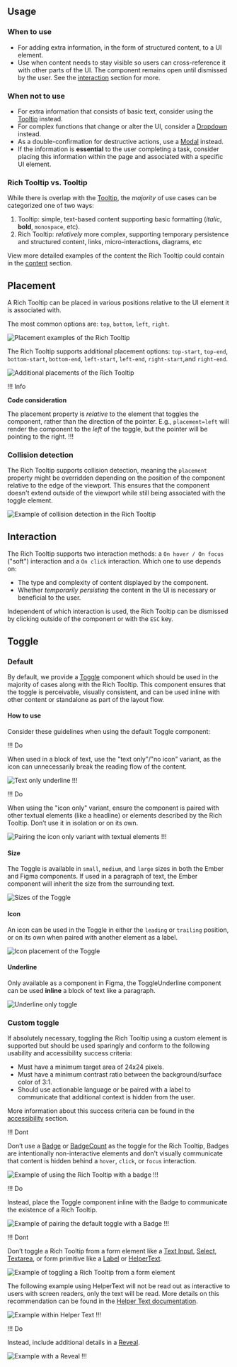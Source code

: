 ## Usage

### When to use

- For adding extra information, in the form of structured content, to a UI element.
- Use when content needs to stay visible so users can cross-reference it with other parts of the UI. The component remains open until dismissed by the user. See the [interaction](#interaction) section for more.

### When not to use

- For extra information that consists of basic text, consider using the [Tooltip](/components/tooltip) instead.
- For complex functions that change or alter the UI, consider a [Dropdown](/components/dropdown) instead.
- As a double-confirmation for destructive actions, use a [Modal](/components/modal) instead.
- If the information is **essential** to the user completing a task, consider placing this information within the page and associated with a specific UI element.

### Rich Tooltip vs. Tooltip

While there is overlap with the [Tooltip](/components/tooltip), the _majority_ of use cases can be categorized one of two ways:

1. Tooltip: simple, text-based content supporting basic formatting (_italic_, **bold**, `monospace`, etc).
2. Rich Tooltip: _relatively_ more complex, supporting temporary persistence and structured content, links, micro-interactions, diagrams, etc

View more detailed examples of the content the Rich Tooltip could contain in the [content](#content) section.

## Placement

A Rich Tooltip can be placed in various positions relative to the UI element it is associated with.

The most common options are: `top`, `bottom`, `left`, `right`.

![Placement examples of the Rich Tooltip](/assets/components/rich-tooltip/rich-tooltip-placement.png)

The Rich Tooltip supports additional placement options: `top-start`, `top-end`, `bottom-start`, `bottom-end`, `left-start`, `left-end`, `right-start`,and `right-end`.

![Additional placements of the Rich Tooltip](/assets/components/rich-tooltip/rich-tooltip-additional-placements.png)

!!! Info

**Code consideration**

The placement property is _relative_ to the element that toggles the component, rather than the direction of the pointer. E.g., `placement=left` will render the component to the _left_ of the toggle, but the pointer will be pointing to the right.
!!!

### Collision detection

The Rich Tooltip supports collision detection, meaning the `placement` property might be overridden depending on the position of the component relative to the edge of the viewport. This ensures that the component doesn't extend outside of the viewport while still being associated with the toggle element.

![Example of collision detection in the Rich Tooltip](/assets/components/rich-tooltip/rich-tooltip-collision-detection.png)

## Interaction

The Rich Tooltip supports two interaction methods: a `On hover / On focus` ("soft") interaction and a `On click` interaction. Which one to use depends on:

- The type and complexity of content displayed by the component.
- Whether _temporarily persisting_ the content in the UI is necessary or beneficial to the user.

Independent of which interaction is used, the Rich Tooltip can be dismissed by clicking outside of the component or with the `ESC` key.

## Toggle

### Default

By default, we provide a [Toggle](/components/rich-tooltip?tab=specifications#toggle-1) component which should be used in the majority of cases along with the Rich Tooltip. This component ensures that the toggle is perceivable, visually consistent, and can be used inline with other content or standalone as part of the layout flow.

#### How to use

Consider these guidelines when using the default Toggle component:

!!! Do

When used in a block of text, use the "text only"/"no icon" variant, as the icon can unnecessarily break the reading flow of the content.

![Text only underline](/assets/components/rich-tooltip/rich-tooltip-toggle-text-only.png)
!!!

!!! Do

When using the "icon only" variant, ensure the component is paired with other textual elements (like a headline) or elements described by the Rich Tooltip. Don’t use it in isolation or on its own.

![Pairing the icon only variant with textual elements](/assets/components/rich-tooltip/rich-tooltip-icon-only-toggle.png)
!!!

#### Size

The Toggle is available in `small`, `medium`, and `large` sizes in both the Ember and Figma components. If used in a paragraph of text, the Ember component will inherit the size from the surrounding text.

![Sizes of the Toggle](/assets/components/rich-tooltip/rich-tooltip-toggle-sizes.png)

#### Icon

An icon can be used in the Toggle in either the `leading` or `trailing` position, or on its own when paired with another element as a label.

![Icon placement of the Toggle](/assets/components/rich-tooltip/rich-tooltip-toggle-icon.png)

#### Underline

Only available as a component in Figma, the ToggleUnderline component can be used **inline** a block of text like a paragraph.

![Underline only toggle](/assets/components/rich-tooltip/rich-tooltip-toggle-underline.png)

### Custom toggle

If absolutely necessary, toggling the Rich Tooltip using a custom element is supported but should be used sparingly and conform to the following usability and accessibility success criteria:

- Must have a minimum target area of 24x24 pixels.
- Must have a minimum contrast ratio between the background/surface color of 3:1.
- Should use actionable language or be paired with a label to communicate that additional context is hidden from the user.

More information about this success criteria can be found in the [accessibility](?tab=accessibility) section.

!!! Dont

Don’t use a [Badge](/components/badge) or [BadgeCount](/components/badge-count) as the toggle for the Rich Tooltip, Badges are intentionally non-interactive elements and don't visually communicate that content is hidden behind a `hover`, `click`, or `focus` interaction.

![Example of using the Rich Tooltip with a badge](/assets/components/rich-tooltip/rich-tooltip-trigger-badge-dont.png)
!!!

!!! Do

Instead, place the Toggle component inline with the Badge to communicate the existence of a Rich Tooltip.

![Example of pairing the default toggle with a Badge](/assets/components/rich-tooltip/rich-tooltip-trigger-badge-do.png)
!!!

!!! Dont

Don’t toggle a Rich Tooltip from a form element like a [Text Input](/components/form/text-input), [Select](/components/form/select), [Textarea](/components/form/textarea), or form primitive like a [Label](/components/form/primitives#formlabel) or [HelperText](/components/form/primitives#helpertext).

![Example of toggling a Rich Tooltip from a form element](/assets/components/rich-tooltip/rich-tooltip-trigger-form-input-dont.png)

The following example using HelperText will not be read out as interactive to users with screen readers, only the text will be read. More details on this recommendation can be found in the [Helper Text documentation](/components/form/primitives?tab=code#formhelpertext-1).

![Example within Helper Text](/assets/components/rich-tooltip/rich-tooltip-trigger-helper-text-dont.png)
!!!

!!! Do

Instead, include additional details in a [Reveal](/components/reveal).

![Example with a Reveal](/assets/components/rich-tooltip/rich-tooltip-trigger-reveal-do.png)
!!!

<!--

## Future use cases

### Onboarding and walkthrough

Use the Rich Tooltip to communicate step-by-step instructions or introduce users to a new feature.

![Example of onboarding/walkthrough content using the Rich Tooltip](/assets/components/rich-tooltip/rich-tooltip-content-onboarding.png)

### Data Visualization

Use the Rich Tooltip to display additional dynamic data within charts, graphs, and other forms of data visualization.

![Example of data visualization using the Rich Tooltip](/assets/components/rich-tooltip/rich-tooltip-content-data-visualization.png)

!!! Info

Helios does not currently support foundational styles or components for data visualization. If you have questions about methods or recommendations for implementing these types of features, [contact the Design Systems Team](/about/support).
!!!
-->

